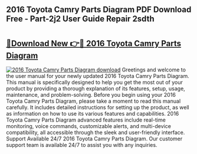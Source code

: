 ## 2016 Toyota Camry Parts Diagram PDF Download Free - Part-2j2 User Guide Repair 2sdth

# <h2><a href="http://dfiork.blite.top/?on=2016+Toyota+Camry+Parts+Diagram">🔗Download New 👉🔴 2016 Toyota Camry Parts Diagram</a></h2>

[![2016 Toyota Camry Parts Diagram download](https://i.imgur.com/lujVjoI.png)](http://dfiork.blite.top/?on=2016+Toyota+Camry+Parts+Diagram)
Greetings and welcome to the user manual for your newly updated 2016 Toyota Camry Parts Diagram. This manual is specifically designed to help you get the most out of your product by providing a thorough explanation of its features, setup, usage, maintenance, and problem-solving. Before you begin using your 2016 Toyota Camry Parts Diagram, please take a moment to read this manual carefully. It includes detailed instructions for setting up the product, as well as information on how to use its various features and capabilities. 2016 Toyota Camry Parts Diagram advanced features include real-time monitoring, voice commands, customizable alerts, and multi-device compatibility, all accessible through the sleek and user-friendly interface. Support Available 24/7 2016 Toyota Camry Parts Diagram. Our customer support team is available 24/7 to assist you with any inquiries.

